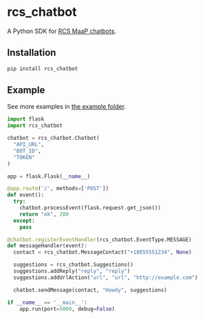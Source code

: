 # rcs_chatbot

A Python SDK for [RCS MaaP chatbots](https://www.gsma.com/futurenetworks/wp-content/uploads/2017/11/FNW.11_v1.0.pdf).

## Installation

```bash
pip install rcs_chatbot
```

## Example

See more examples in [the example folder](https://github.com/pvangool/py-rcs-chatbot/tree/master/example).

```python
import flask
import rcs_chatbot

chatbot = rcs_chatbot.Chatbot(
  "API_URL",
  "BOT_ID",
  "TOKEN"
)

app = flask.Flask(__name__)

@app.route('/', methods=['POST'])
def event():
  try:
    chatbot.processEvent(flask.request.get_json())
    return "ok", 200
  except:
    pass

@chatbot.registerEventHandler(rcs_chatbot.EventType.MESSAGE)
def messageHandler(event):
  contact = rcs_chatbot.MessageContact("+18055551234", None)

  suggestions = rcs_chatbot.Suggestions()
  suggestions.addReply("reply", "reply")
  suggestions.addUrlAction("url", "url", "http://example.com")

  chatbot.sendMessage(contact, "Howdy", suggestions)

if __name__ == '__main__':
    app.run(port=5000, debug=False)
```

